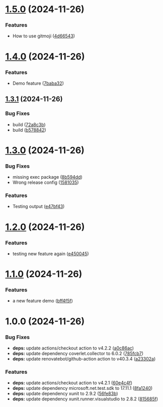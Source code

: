 # [1.5.0](https://github.com/fredrkl/net-recap/compare/v1.4.0...v1.5.0) (2024-11-26)


### Features

* How to use gitmoji ([4d66543](https://github.com/fredrkl/net-recap/commit/4d665439fd7f79aea16212d1acf717e189e2e812))

# [1.4.0](https://github.com/fredrkl/net-recap/compare/v1.3.1...v1.4.0) (2024-11-26)


### Features

* Demo feature ([7baba32](https://github.com/fredrkl/net-recap/commit/7baba323cdbf682237efca3213a7ab8b35a73681))

## [1.3.1](https://github.com/fredrkl/net-recap/compare/v1.3.0...v1.3.1) (2024-11-26)


### Bug Fixes

* build ([72a8c3b](https://github.com/fredrkl/net-recap/commit/72a8c3b69e790a2c7411d1d30868db2849919dbe))
* build ([b578842](https://github.com/fredrkl/net-recap/commit/b5788420ed7121270810f5058459de17bc84fdea))

# [1.3.0](https://github.com/fredrkl/net-recap/compare/v1.2.0...v1.3.0) (2024-11-26)


### Bug Fixes

* missing exec package ([8b594dd](https://github.com/fredrkl/net-recap/commit/8b594ddb2abc2a5bfae57bdfd9f76947334b2d11))
* Wrong release config ([1581035](https://github.com/fredrkl/net-recap/commit/158103567b8d97e7713fe526e4fc6a6acf12e1b5))


### Features

* Testing output ([e47bf43](https://github.com/fredrkl/net-recap/commit/e47bf43c0b542273703f3a724fa5fb8bb25fbd6f))

# [1.2.0](https://github.com/fredrkl/net-recap/compare/v1.1.0...v1.2.0) (2024-11-26)


### Features

* testing new feature again ([e450045](https://github.com/fredrkl/net-recap/commit/e450045678951dc977d4959882c83db213d2ffc0))

# [1.1.0](https://github.com/fredrkl/net-recap/compare/v1.0.0...v1.1.0) (2024-11-26)


### Features

* a new feature demo ([bff4f5f](https://github.com/fredrkl/net-recap/commit/bff4f5fe8931f4a806ee705db3ba4edbf14fda5b))

# 1.0.0 (2024-11-26)


### Bug Fixes

* **deps:** update actions/checkout action to v4.2.2 ([a0c86ac](https://github.com/fredrkl/net-recap/commit/a0c86ac4b6d775a6e8ac7941184516cf0a4aa2e2))
* **deps:** update dependency coverlet.collector to 6.0.2 ([785fcb7](https://github.com/fredrkl/net-recap/commit/785fcb776630bceb1e8333da0f2bc96af1cbea6c))
* **deps:** update renovatebot/github-action action to v40.3.4 ([a23302a](https://github.com/fredrkl/net-recap/commit/a23302a5ed431ec7d96ef57bb404dbd8d3b5bd24))


### Features

* **deps:** update actions/checkout action to v4.2.1 ([60e4c4f](https://github.com/fredrkl/net-recap/commit/60e4c4feca24d898691705ebd8c8935763067b27))
* **deps:** update dependency microsoft.net.test.sdk to 17.11.1 ([8fa1240](https://github.com/fredrkl/net-recap/commit/8fa12408bb2109776b4b68afc5c020895953435a))
* **deps:** update dependency xunit to 2.9.2 ([56fe83b](https://github.com/fredrkl/net-recap/commit/56fe83bb7992a3717506288f2eb8ecbfafda29d3))
* **deps:** update dependency xunit.runner.visualstudio to 2.8.2 ([815685f](https://github.com/fredrkl/net-recap/commit/815685f8a4f6395d7f0bfdc138c220d61e51f8d4))
